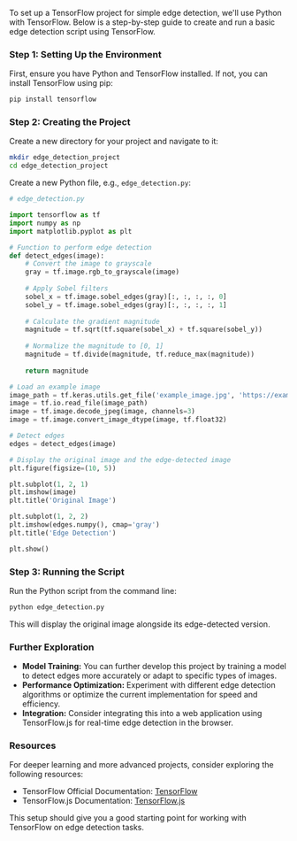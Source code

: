 To set up a TensorFlow project for simple edge detection, we'll use Python with TensorFlow. Below is a step-by-step guide to create and run a basic edge detection script using TensorFlow.

### Step 1: Setting Up the Environment

First, ensure you have Python and TensorFlow installed. If not, you can install TensorFlow using pip:

```bash
pip install tensorflow
```

### Step 2: Creating the Project

Create a new directory for your project and navigate to it:

```bash
mkdir edge_detection_project
cd edge_detection_project
```

Create a new Python file, e.g., `edge_detection.py`:

```python
# edge_detection.py

import tensorflow as tf
import numpy as np
import matplotlib.pyplot as plt

# Function to perform edge detection
def detect_edges(image):
    # Convert the image to grayscale
    gray = tf.image.rgb_to_grayscale(image)
    
    # Apply Sobel filters
    sobel_x = tf.image.sobel_edges(gray)[:, :, :, :, 0]
    sobel_y = tf.image.sobel_edges(gray)[:, :, :, :, 1]
    
    # Calculate the gradient magnitude
    magnitude = tf.sqrt(tf.square(sobel_x) + tf.square(sobel_y))
    
    # Normalize the magnitude to [0, 1]
    magnitude = tf.divide(magnitude, tf.reduce_max(magnitude))
    
    return magnitude

# Load an example image
image_path = tf.keras.utils.get_file('example_image.jpg', 'https://example.com/example_image.jpg')
image = tf.io.read_file(image_path)
image = tf.image.decode_jpeg(image, channels=3)
image = tf.image.convert_image_dtype(image, tf.float32)

# Detect edges
edges = detect_edges(image)

# Display the original image and the edge-detected image
plt.figure(figsize=(10, 5))

plt.subplot(1, 2, 1)
plt.imshow(image)
plt.title('Original Image')

plt.subplot(1, 2, 2)
plt.imshow(edges.numpy(), cmap='gray')
plt.title('Edge Detection')

plt.show()
```

### Step 3: Running the Script

Run the Python script from the command line:

```bash
python edge_detection.py
```

This will display the original image alongside its edge-detected version.

### Further Exploration

- **Model Training:** You can further develop this project by training a model to detect edges more accurately or adapt to specific types of images.
- **Performance Optimization:** Experiment with different edge detection algorithms or optimize the current implementation for speed and efficiency.
- **Integration:** Consider integrating this into a web application using TensorFlow.js for real-time edge detection in the browser.

### Resources

For deeper learning and more advanced projects, consider exploring the following resources:
- TensorFlow Official Documentation: [TensorFlow](https://www.tensorflow.org/)
- TensorFlow.js Documentation: [TensorFlow.js](https://www.tensorflow.org/js)

This setup should give you a good starting point for working with TensorFlow on edge detection tasks.

